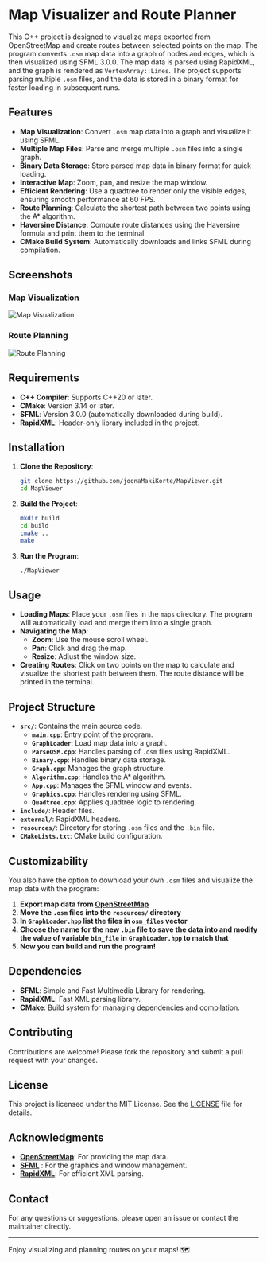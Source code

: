 # Map Visualizer and Route Planner

This C++ project is designed to visualize maps exported from OpenStreetMap and create routes between selected points on the map. The program converts `.osm` map data into a graph of nodes and edges, which is then visualized using SFML 3.0.0. The map data is parsed using RapidXML, and the graph is rendered as `VertexArray::Lines`. The project supports parsing multiple `.osm` files, and the data is stored in a binary format for faster loading in subsequent runs.

## Features

- **Map Visualization**: Convert `.osm` map data into a graph and visualize it using SFML.
- **Multiple Map Files**: Parse and merge multiple `.osm` files into a single graph.
- **Binary Data Storage**: Store parsed map data in binary format for quick loading.
- **Interactive Map**: Zoom, pan, and resize the map window.
- **Efficient Rendering**: Use a quadtree to render only the visible edges, ensuring smooth performance at 60 FPS.
- **Route Planning**: Calculate the shortest path between two points using the A* algorithm.
- **Haversine Distance**: Compute route distances using the Haversine formula and print them to the terminal.
- **CMake Build System**: Automatically downloads and links SFML during compilation.

## Screenshots

### Map Visualization
![Map Visualization](https://imgur.com/6MMRpVj.png)

### Route Planning
![Route Planning](https://imgur.com/ZSJ4JBC.png)

## Requirements

- **C++ Compiler**: Supports C++20 or later.
- **CMake**: Version 3.14 or later.
- **SFML**: Version 3.0.0 (automatically downloaded during build).
- **RapidXML**: Header-only library included in the project.

## Installation

1. **Clone the Repository**:
   ```bash
   git clone https://github.com/joonaMakiKorte/MapViewer.git
   cd MapViewer
   ```

2. **Build the Project**:
   ```bash
   mkdir build
   cd build
   cmake ..
   make
   ```

3. **Run the Program**:
   ```bash
   ./MapViewer
   ```

## Usage

- **Loading Maps**: Place your `.osm` files in the `maps` directory. The program will automatically load and merge them into a single graph.
- **Navigating the Map**:
  - **Zoom**: Use the mouse scroll wheel.
  - **Pan**: Click and drag the map.
  - **Resize**: Adjust the window size.
- **Creating Routes**: Click on two points on the map to calculate and visualize the shortest path between them. The route distance will be printed in the terminal.

## Project Structure

- **`src/`**: Contains the main source code.
  - **`main.cpp`**: Entry point of the program.
  - **`GraphLoader`**: Load map data into a graph.
  - **`ParseOSM.cpp`**: Handles parsing of `.osm` files using RapidXML.
  - **`Binary.cpp`**: Handles binary data storage.
  - **`Graph.cpp`**: Manages the graph structure.
  - **`Algorithm.cpp`**: Handles the A* algorithm.
  - **`App.cpp`**: Manages the SFML window and events.
  - **`Graphics.cpp`**: Handles rendering using SFML.
  - **`Quadtree.cpp`**: Applies quadtree logic to rendering.
- **`include/`**: Header files.
- **`external/`**: RapidXML headers.
- **`resources/`**: Directory for storing `.osm` files and the `.bin` file.
- **`CMakeLists.txt`**: CMake build configuration.

## Customizability

You also have the option to download your own `.osm` files and visualize the map data with the program:
1. **Export map data from [OpenStreetMap](https://www.openstreetmap.org/)**
2. **Move the `.osm` files into the `resources/` directory**
3. **In `GraphLoader.hpp` list the files in `osm_files` vector**
4. **Choose the name for the new `.bin` file to save the data into and modify the value of variable `bin_file` in `GraphLoader.hpp` to match that**
5. **Now you can build and run the program!**

## Dependencies

- **SFML**: Simple and Fast Multimedia Library for rendering.
- **RapidXML**: Fast XML parsing library.
- **CMake**: Build system for managing dependencies and compilation.

## Contributing

Contributions are welcome! Please fork the repository and submit a pull request with your changes.

## License

This project is licensed under the MIT License. See the [LICENSE](LICENSE) file for details.

## Acknowledgments

- **[OpenStreetMap](https://www.openstreetmap.org/)**: For providing the map data. 
- **[SFML](https://www.sfml-dev.org/)** : For the graphics and window management.
- **[RapidXML](https://github.com/Fe-Bell/RapidXML)**: For efficient XML parsing.

## Contact

For any questions or suggestions, please open an issue or contact the maintainer directly.

---

Enjoy visualizing and planning routes on your maps! 🗺️
